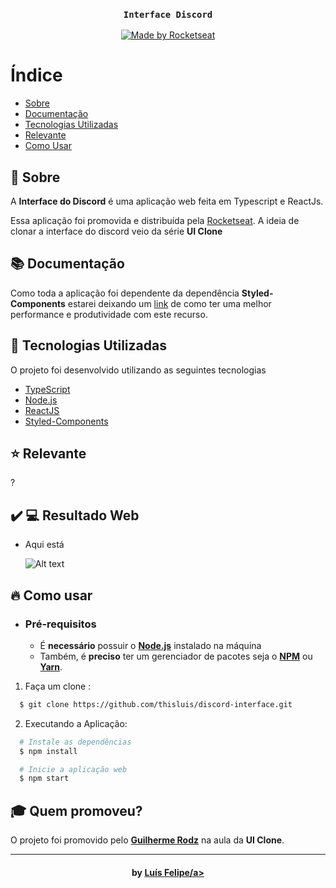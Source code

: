 <h3 align="center">

    Interface Discord
    
</h3>

<p align="center">
  <a href="https://rocketseat.com.br">
    <img alt="Made by Rocketseat" src="https://img.shields.io/badge/made%20by-Rocketseat-%237519C1">
  </a>

# Índice

- [Sobre](#sobre)
- [Documentação](#documentacao)
- [Tecnologias Utilizadas](#tecnologias-utilizadas)
- [Relevante](#relevante)
- [Como Usar](#como-usar)

<a id="sobre"></a>

## :bookmark: Sobre

A <strong>Interface do Discord</strong> é uma aplicação web feita em Typescript e ReactJs.

Essa aplicação foi promovida e distribuída pela [Rocketseat](https://rocketseat.com.br/). A ideia de clonar a interface do discord veio da série <strong>UI Clone</strong>

<a id="documentacao"></a>

## :books: Documentação

Como toda a aplicação foi dependente da dependência **Styled-Components** estarei deixando um [link](https://medium.com/nossa-coletividad/styled-components-padr%C3%B5es-em-produ%C3%A7%C3%A3o-4958e91d4d92#:~:text=Essa%20%C3%A9%20uma%20das%20caracter%C3%ADsticas,ele%2C%20n%C3%A3o%20apenas%20elementos%20DOM.)
 de como ter uma melhor performance e produtividade com este recurso.

<a id="tecnologias-utilizadas"></a>

## :rocket: Tecnologias Utilizadas

O projeto foi desenvolvido utilizando as seguintes tecnologias

- [TypeScript](https://www.typescriptlang.org/)
- [Node.js](https://nodejs.org/en/)
- [ReactJS](https://reactjs.org/)
- [Styled-Components](https://styled-components.com/docs)

## :star: Relevante

? 

## :heavy_check_mark: :computer: Resultado Web

- Aqui está

    ![Alt text](https://pbs.twimg.com/media/EazR6hiXkAIEAOR?format=jpg&name=large "Optional title")


<a id="como-usar"></a>

## :fire: Como usar

- ### **Pré-requisitos**

  - É **necessário** possuir o **[Node.js](https://nodejs.org/en/)** instalado na máquina
  - Também, é **preciso** ter um gerenciador de pacotes seja o **[NPM](https://www.npmjs.com/)** ou **[Yarn](https://yarnpkg.com/)**.

1. Faça um clone :

```sh
  $ git clone https://github.com/thisluis/discord-interface.git
```

2. Executando a Aplicação:

```sh
  # Instale as dependências
  $ npm install

  # Inicie a aplicação web
  $ npm start
```

## :mortar_board: Quem promoveu?

O projeto foi promovido pelo **[Guilherme Rodz](https://guilhermerodz.me/)** na aula da **UI Clone**.

---

<h4 align="center">
     by <a href="https://www.linkedin.com/in/lu%C3%ADs-felipe-28361a1a8/" target="_blank">Luís Felipe/a>
</h4>

